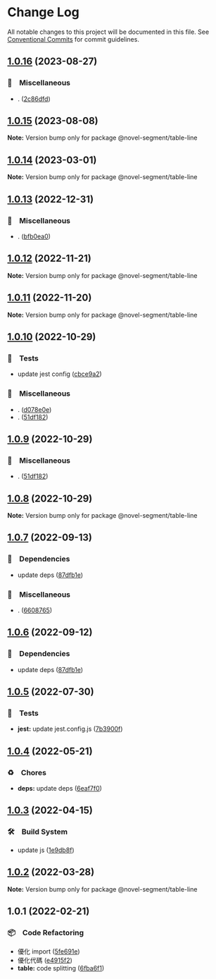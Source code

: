 # Change Log

All notable changes to this project will be documented in this file.
See [Conventional Commits](https://conventionalcommits.org) for commit guidelines.

## [1.0.16](https://github.com/bluelovers/ws-segment/compare/@novel-segment/table-line@1.0.15...@novel-segment/table-line@1.0.16) (2023-08-27)



### 🔖　Miscellaneous

* . ([2c86dfd](https://github.com/bluelovers/ws-segment/commit/2c86dfd6b17559ebd55eb2b73bdf96c6fb825a5d))



## [1.0.15](https://github.com/bluelovers/ws-segment/compare/@novel-segment/table-line@1.0.14...@novel-segment/table-line@1.0.15) (2023-08-08)

**Note:** Version bump only for package @novel-segment/table-line





## [1.0.14](https://github.com/bluelovers/ws-segment/compare/@novel-segment/table-line@1.0.13...@novel-segment/table-line@1.0.14) (2023-03-01)

**Note:** Version bump only for package @novel-segment/table-line





## [1.0.13](https://github.com/bluelovers/ws-segment/compare/@novel-segment/table-line@1.0.12...@novel-segment/table-line@1.0.13) (2022-12-31)



### 🔖　Miscellaneous

* . ([bfb0ea0](https://github.com/bluelovers/ws-segment/commit/bfb0ea03e19dab3229aad4f8c33be5ee7bae3b73))



## [1.0.12](https://github.com/bluelovers/ws-segment/compare/@novel-segment/table-line@1.0.11...@novel-segment/table-line@1.0.12) (2022-11-21)

**Note:** Version bump only for package @novel-segment/table-line





## [1.0.11](https://github.com/bluelovers/ws-segment/compare/@novel-segment/table-line@1.0.10...@novel-segment/table-line@1.0.11) (2022-11-20)

**Note:** Version bump only for package @novel-segment/table-line





## [1.0.10](https://github.com/bluelovers/ws-segment/compare/@novel-segment/table-line@1.0.7...@novel-segment/table-line@1.0.10) (2022-10-29)



### 🚨　Tests

* update jest config ([cbce9a2](https://github.com/bluelovers/ws-segment/commit/cbce9a2868e5a0a95fd8f026530c34c9f3930ba0))


### 🔖　Miscellaneous

* . ([d078e0e](https://github.com/bluelovers/ws-segment/commit/d078e0ec7e17cee79115db055e7b145d7b48f400))
* . ([51df182](https://github.com/bluelovers/ws-segment/commit/51df182715ea4b4242b4cf96fdebfabbe679b99c))



## [1.0.9](https://github.com/bluelovers/ws-segment/compare/@novel-segment/table-line@1.0.7...@novel-segment/table-line@1.0.9) (2022-10-29)



### 🔖　Miscellaneous

* . ([51df182](https://github.com/bluelovers/ws-segment/commit/51df182715ea4b4242b4cf96fdebfabbe679b99c))



## [1.0.8](https://github.com/bluelovers/ws-segment/compare/@novel-segment/table-line@1.0.7...@novel-segment/table-line@1.0.8) (2022-10-29)

**Note:** Version bump only for package @novel-segment/table-line





## [1.0.7](https://github.com/bluelovers/ws-segment/compare/@novel-segment/table-line@1.0.5...@novel-segment/table-line@1.0.7) (2022-09-13)



### 📌　Dependencies

* update deps ([87dfb1e](https://github.com/bluelovers/ws-segment/commit/87dfb1e8c4e0ef55b975639bc94e113442cb1af7))


### 🔖　Miscellaneous

* . ([6608765](https://github.com/bluelovers/ws-segment/commit/66087652b3679f0833cc54051ba4889f8f909383))



## [1.0.6](https://github.com/bluelovers/ws-segment/compare/@novel-segment/table-line@1.0.5...@novel-segment/table-line@1.0.6) (2022-09-12)



### 📌　Dependencies

* update deps ([87dfb1e](https://github.com/bluelovers/ws-segment/commit/87dfb1e8c4e0ef55b975639bc94e113442cb1af7))



## [1.0.5](https://github.com/bluelovers/ws-segment/compare/@novel-segment/table-line@1.0.4...@novel-segment/table-line@1.0.5) (2022-07-30)


### 🚨　Tests

* **jest:** update jest.config.js ([7b3900f](https://github.com/bluelovers/ws-segment/commit/7b3900fd6b638fb8774b306b6435b8082b5a275b))





## [1.0.4](https://github.com/bluelovers/ws-segment/compare/@novel-segment/table-line@1.0.3...@novel-segment/table-line@1.0.4) (2022-05-21)


### ♻️　Chores

* **deps:** update deps ([6eaf7f0](https://github.com/bluelovers/ws-segment/commit/6eaf7f0fb6e8d803b5eb8dbb3e2cd7a1d6b19f52))





## [1.0.3](https://github.com/bluelovers/ws-segment/compare/@novel-segment/table-line@1.0.2...@novel-segment/table-line@1.0.3) (2022-04-15)


### 🛠　Build System

* update js ([1e9db8f](https://github.com/bluelovers/ws-segment/commit/1e9db8f6a717a2ef40dec86b22e729dafc2ed8d7))





## [1.0.2](https://github.com/bluelovers/ws-segment/compare/@novel-segment/table-line@1.0.1...@novel-segment/table-line@1.0.2) (2022-03-28)

**Note:** Version bump only for package @novel-segment/table-line





## 1.0.1 (2022-02-21)


### 📦　Code Refactoring

* 優化 import ([5fe691e](https://github.com/bluelovers/ws-segment/commit/5fe691e536e17b4f55c85ee3dcb390f8a6cda98c))
* 優化代碼 ([e4915f2](https://github.com/bluelovers/ws-segment/commit/e4915f24e4da16b752c91224b4457eda63fc4bb2))
* **table:** code splitting ([6fba6f1](https://github.com/bluelovers/ws-segment/commit/6fba6f13dcb75dc2f57c0c905740d487ee38884a))
